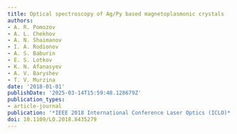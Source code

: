 ```yaml
---
title: Optical spectroscopy of Ag/Py based magnetoplasmonic crystals
authors:
- A. R. Pomozov
- A. L. Chekhov
- A. N. Shaimanov
- I. A. Rodionov
- A. S. Baburin
- E. S. Lotkov
- K. N. Afanasyev
- A. V. Baryshev
- T. V. Murzina
date: '2018-01-01'
publishDate: '2025-03-14T15:59:48.128679Z'
publication_types:
- article-journal
publication: '*IEEE 2018 International Conference Laser Optics (ICLO)*'
doi: 10.1109/LO.2018.8435279
---
```

